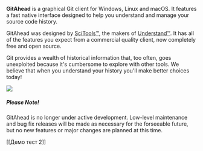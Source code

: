 **GitAhead** is a graphical Git client for Windows, Linux and macOS. It features a fast native interface designed to help you understand and manage your source code history.

GitAhead was designed by [SciTools™](https://scitools.com/), the makers of [Understand™](https://scitools.com/features/). It has all of the features you expect from a commercial quality client, now completely free and open source.

Git provides a wealth of historical information that, too often, goes unexploited because it's cumbersome to explore with other tools. We believe that when you understand your history you'll make better choices today!

![](https://gitahead.github.io/gitahead.com/images/dark.png)

##### Please Note!

GitAhead is no longer under active development. Low-level maintenance and bug fix releases will be made as necessary for the forseeable future, but no new features or major changes are planned at this time.

[[Демо тест 2]]

